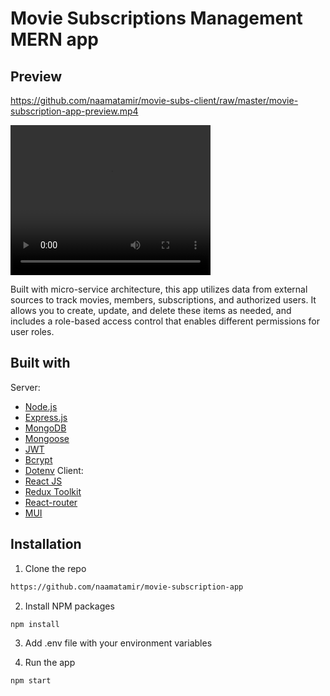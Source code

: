 
# Movie Subscriptions Management MERN app
## Preview
https://github.com/naamatamir/movie-subs-client/raw/master/movie-subscription-app-preview.mp4

<video width="320" height="240" controls>
  <source src="https://github.com/naamatamir/movie-subs-client/raw/master/movie-subscription-app-preview.mp4" type="video/mp4">
Your browser does not support the video tag.
</video>

Built with micro-service architecture, this app utilizes data from external sources to track movies, members, subscriptions, and authorized users. It allows you to create, update, and delete these items as needed, and includes a role-based access control that enables different permissions for user roles.

## Built with
Server:
- [Node.js](https://nodejs.org/en)
- [Express.js](https://expressjs.com/)
- [MongoDB](https://www.mongodb.com/)
- [Mongoose](https://www.npmjs.com/package/mongoose)
- [JWT](https://www.npmjs.com/package/jsonwebtoken)
- [Bcrypt](https://www.npmjs.com/package/bcrypt)
- [Dotenv](https://www.npmjs.com/package/dotenv)
Client:
- [React JS](https://react.dev/) 
- [Redux Toolkit](https://redux-toolkit.js.org/)
- [React-router](https://reactrouter.com/en/main)
- [MUI](https://mui.com/)
## Installation

1. Clone the repo

```bash
https://github.com/naamatamir/movie-subscription-app
```

2. Install NPM packages
```
npm install
```
3. Add .env file with your environment variables 

4. Run the app
```
npm start
```

